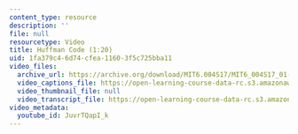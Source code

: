 ```yaml
---
content_type: resource
description: ''
file: null
resourcetype: Video
title: Huffman Code (1:20)
uid: 1fa379c4-6d74-cfea-1160-3f5c725bba11
video_files:
  archive_url: https://archive.org/download/MIT6.004S17/MIT6_004S17_01-02-09_300k.mp4
  video_captions_file: https://open-learning-course-data-rc.s3.amazonaws.com/6-004-computation-structures-spring-2017/88c4add7581755598461dc16e4c2990f_JuvrTQapI_k.vtt
  video_thumbnail_file: null
  video_transcript_file: https://open-learning-course-data-rc.s3.amazonaws.com/6-004-computation-structures-spring-2017/98d67d21c1c38047dc07d2935bf358f0_JuvrTQapI_k.pdf
video_metadata:
  youtube_id: JuvrTQapI_k
---
```

